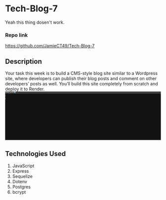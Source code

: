 # Tech-Blog-7
Yeah this thing dosen't work.
### Repo link
https://github.com/JamieCT49/Tech-Blog-7
## Description
Your task this week is to build a CMS-style blog site similar to a Wordpress site, where developers can publish their blog posts and comment on other developers’ posts as well. You’ll build this site completely from scratch and deploy it to Render. 
![alt text](<Screenshot 2024-06-11 224943.png>)

## Technologies Used
1. JavaScript
2. Express
3. Sequelize
4. Dotenv
5. Postgres
6. bcrypt